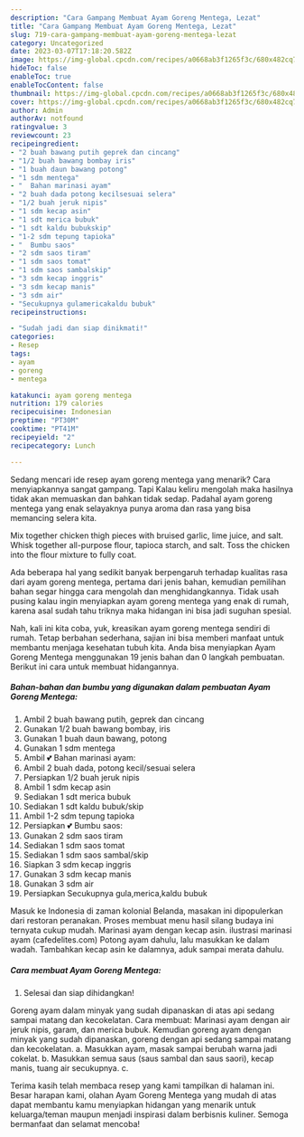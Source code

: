 ```yaml
---
description: "Cara Gampang Membuat Ayam Goreng Mentega, Lezat"
title: "Cara Gampang Membuat Ayam Goreng Mentega, Lezat"
slug: 719-cara-gampang-membuat-ayam-goreng-mentega-lezat
category: Uncategorized
date: 2023-03-07T17:18:20.582Z
image: https://img-global.cpcdn.com/recipes/a0668ab3f1265f3c/680x482cq70/ayam-goreng-mentega-foto-resep-utama.jpg
hideToc: false
enableToc: true
enableTocContent: false
thumbnail: https://img-global.cpcdn.com/recipes/a0668ab3f1265f3c/680x482cq70/ayam-goreng-mentega-foto-resep-utama.jpg
cover: https://img-global.cpcdn.com/recipes/a0668ab3f1265f3c/680x482cq70/ayam-goreng-mentega-foto-resep-utama.jpg
author: Admin
authorAv: notfound
ratingvalue: 3
reviewcount: 23
recipeingredient:
- "2 buah bawang putih geprek dan cincang"
- "1/2 buah bawang bombay iris"
- "1 buah daun bawang potong"
- "1 sdm mentega"
- "  Bahan marinasi ayam"
- "2 buah dada potong kecilsesuai selera"
- "1/2 buah jeruk nipis"
- "1 sdm kecap asin"
- "1 sdt merica bubuk"
- "1 sdt kaldu bubukskip"
- "1-2 sdm tepung tapioka"
- "  Bumbu saos"
- "2 sdm saos tiram"
- "1 sdm saos tomat"
- "1 sdm saos sambalskip"
- "3 sdm kecap inggris"
- "3 sdm kecap manis"
- "3 sdm air"
- "Secukupnya gulamericakaldu bubuk"
recipeinstructions:

- "Sudah jadi dan siap dinikmati!"
categories:
- Resep
tags:
- ayam
- goreng
- mentega

katakunci: ayam goreng mentega 
nutrition: 179 calories
recipecuisine: Indonesian
preptime: "PT30M"
cooktime: "PT41M"
recipeyield: "2"
recipecategory: Lunch

---
```



Sedang mencari ide resep ayam goreng mentega yang menarik? Cara menyiapkannya sangat gampang. Tapi Kalau keliru mengolah maka hasilnya tidak akan memuaskan dan bahkan tidak sedap. Padahal ayam goreng mentega yang enak selayaknya punya aroma dan rasa yang bisa memancing selera kita.


Mix together chicken thigh pieces with bruised garlic, lime juice, and salt. Whisk together all-purpose flour, tapioca starch, and salt. Toss the chicken into the flour mixture to fully coat.

Ada beberapa hal yang sedikit banyak berpengaruh terhadap kualitas rasa dari ayam goreng mentega, pertama dari jenis bahan, kemudian pemilihan bahan segar hingga cara mengolah dan menghidangkannya. Tidak usah pusing kalau ingin menyiapkan ayam goreng mentega yang enak di rumah, karena asal sudah tahu triknya maka hidangan ini bisa jadi suguhan spesial.


Nah, kali ini kita coba, yuk, kreasikan ayam goreng mentega sendiri di rumah. Tetap berbahan sederhana, sajian ini bisa memberi manfaat untuk membantu menjaga kesehatan tubuh kita. Anda bisa menyiapkan Ayam Goreng Mentega menggunakan 19 jenis bahan dan 0 langkah pembuatan. Berikut ini cara untuk membuat hidangannya.

<!--inarticleads1-->

##### Bahan-bahan dan bumbu yang digunakan dalam pembuatan Ayam Goreng Mentega:

1. Ambil 2 buah bawang putih, geprek dan cincang
1. Gunakan 1/2 buah bawang bombay, iris
1. Gunakan 1 buah daun bawang, potong
1. Gunakan 1 sdm mentega
1. Ambil  💕 Bahan marinasi ayam:
1. Ambil 2 buah dada, potong kecil/sesuai selera
1. Persiapkan 1/2 buah jeruk nipis
1. Ambil 1 sdm kecap asin
1. Sediakan 1 sdt merica bubuk
1. Sediakan 1 sdt kaldu bubuk/skip
1. Ambil 1-2 sdm tepung tapioka
1. Persiapkan  💕 Bumbu saos:
1. Gunakan 2 sdm saos tiram
1. Sediakan 1 sdm saos tomat
1. Sediakan 1 sdm saos sambal/skip
1. Siapkan 3 sdm kecap inggris
1. Gunakan 3 sdm kecap manis
1. Gunakan 3 sdm air
1. Persiapkan Secukupnya gula,merica,kaldu bubuk


Masuk ke Indonesia di zaman kolonial Belanda, masakan ini dipopulerkan dari restoran peranakan. Proses membuat menu hasil silang budaya ini ternyata cukup mudah. Marinasi ayam dengan kecap asin. ilustrasi marinasi ayam (cafedelites.com) Potong ayam dahulu, lalu masukkan ke dalam wadah. Tambahkan kecap asin ke dalamnya, aduk sampai merata dahulu. 

<!--inarticleads2-->

##### Cara membuat Ayam Goreng Mentega:


1. Selesai dan siap dihidangkan!

Goreng ayam dalam minyak yang sudah dipanaskan di atas api sedang sampai matang dan kecokelatan. Cara membuat: Marinasi ayam dengan air jeruk nipis, garam, dan merica bubuk. Kemudian goreng ayam dengan minyak yang sudah dipanaskan, goreng dengan api sedang sampai matang dan kecokelatan. a. Masukkan ayam, masak sampai berubah warna jadi cokelat. b. Masukkan semua saus (saus sambal dan saus saori), kecap manis, tuang air secukupnya. c. 

Terima kasih telah membaca resep yang kami tampilkan di halaman ini. Besar harapan kami, olahan Ayam Goreng Mentega yang mudah di atas dapat membantu kamu menyiapkan hidangan yang menarik untuk keluarga/teman maupun menjadi inspirasi dalam berbisnis kuliner. Semoga bermanfaat dan selamat mencoba!
